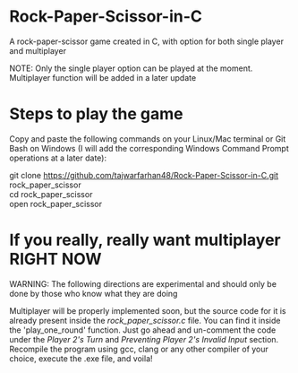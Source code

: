 # Rock-Paper-Scissor-in-C
A rock-paper-scissor game created in C, with option for both single player and multiplayer

NOTE: Only the single player option can be played at the moment. Multiplayer function will be added in a later update

# Steps to play the game
Copy and paste the following commands on your Linux/Mac terminal or Git Bash on Windows (I will add the corresponding Windows Command Prompt operations at a later date):

git clone https://github.com/tajwarfarhan48/Rock-Paper-Scissor-in-C.git rock_paper_scissor  
cd rock_paper_scissor  
open rock_paper_scissor  

# If you really, really want multiplayer RIGHT NOW
WARNING: The following directions are experimental and should only be done by those who know what they are doing  

Multiplayer will be properly implemented soon, but the source code for it is already present inside the *rock_paper_scissor.c* file. You can find it inside the 'play_one_round' function. Just go ahead and un-comment the code under the *Player 2's Turn* and *Preventing Player 2's Invalid Input* section. Recompile the program using gcc, clang or any other compiler of your choice, execute the .exe file, and voila!
